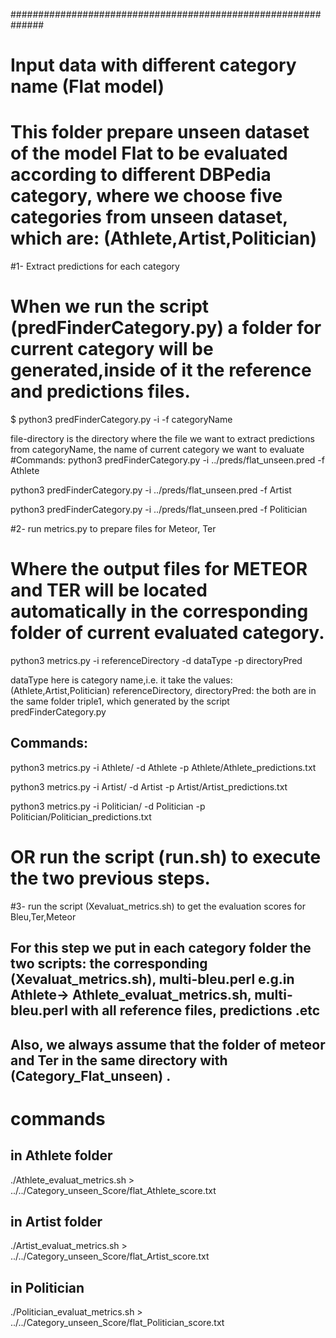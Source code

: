 ##############################################################

# Input data with different category name (Flat model)
# This folder prepare unseen dataset of the model Flat to be evaluated according to  different DBPedia category, where we choose five categories from unseen dataset, which are: (Athlete,Artist,Politician)

#1- Extract predictions for each category
# When we run the script (predFinderCategory.py) a folder for current category will be generated,inside of it the reference and predictions files.
$ python3 predFinderCategory.py -i <file-directory> -f categoryName

file-directory is the directory where the file we want to extract predictions from
categoryName, the name of current category we want to evaluate
#Commands:
 python3 predFinderCategory.py -i ../preds/flat_unseen.pred -f Athlete

 python3 predFinderCategory.py -i ../preds/flat_unseen.pred -f Artist

 python3 predFinderCategory.py -i ../preds/flat_unseen.pred -f Politician



#2- run metrics.py to prepare files for Meteor, Ter
# Where the output files for METEOR and TER will be located automatically in the corresponding folder of current evaluated category.

 python3 metrics.py -i referenceDirectory -d dataType -p directoryPred

dataType here is category name,i.e. it take the values: (Athlete,Artist,Politician)
referenceDirectory, directoryPred: the both are in the same folder triple1, which generated by the script predFinderCategory.py

## Commands:
python3 metrics.py -i Athlete/ -d Athlete -p Athlete/Athlete_predictions.txt

 python3 metrics.py -i Artist/ -d Artist -p Artist/Artist_predictions.txt

 python3 metrics.py -i Politician/ -d Politician -p Politician/Politician_predictions.txt
# OR run the script (run.sh) to execute the two previous steps.
 
#3- run the script (Xevaluat_metrics.sh) to get the evaluation scores for Bleu,Ter,Meteor
## For this step we put in each category folder the two scripts: the corresponding (Xevaluat_metrics.sh), multi-bleu.perl e.g.in Athlete-> Athlete_evaluat_metrics.sh, multi-bleu.perl with all reference files, predictions .etc
## Also, we always assume that the folder of meteor and Ter in the same directory with (Category_Flat_unseen) .

# commands
## in Athlete folder
 ./Athlete_evaluat_metrics.sh > ../../Category_unseen_Score/flat_Athlete_score.txt
## in Artist folder
 ./Artist_evaluat_metrics.sh > ../../Category_unseen_Score/flat_Artist_score.txt
## in Politician 
 ./Politician_evaluat_metrics.sh > ../../Category_unseen_Score/flat_Politician_score.txt

